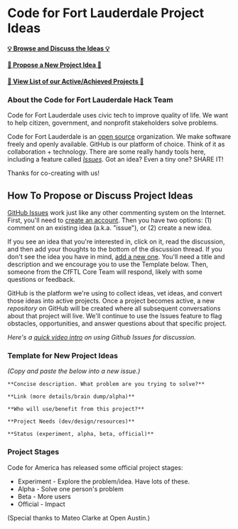 # Code for Fort Lauderdale Project Ideas 

#### [:bulb: Browse and Discuss the Ideas :bulb:](https://github.com/Codeforftl/project-ideas/issues)
#### [:star2: Propose a New Project Idea :star2:](https://github.com/Codeforftl/project-ideas/issues/new)
#### [:floppy_disk: View List of our Active/Achieved Projects :floppy_disk:](https://hackpad.com/OpenHackNight-Broward-College-RMLljRTTz3Z)

### About the Code for Fort Lauderdale Hack Team

Code for Fort Lauderdale uses civic tech to improve quality of life. We want to help citizen, government, and nonprofit stakeholders solve problems. 

Code for Fort Lauderdale is an [open source](https://en.wikipedia.org/wiki/Open_source) organization. We make software freely and openly available. GitHub is our platform of choice. Think of it as collaboration + technology. There are some really handy tools here, including a feature called [*Issues*](https://github.com/Codeforftl/project-ideas/issues).
Got an idea? Even a tiny one? SHARE IT!

Thanks for co-creating with us!

## How To Propose or Discuss Project Ideas

[GitHub Issues](https://guides.github.com/features/issues/) work just like any other commenting system on the Internet. First, you'll need to [create an account](https://github.com/join). Then you have two options: (1) comment on an existing idea (a.k.a. "issue"), or (2) create a new idea.

If you see an idea that you're interested in, click on it, read the discussion, and then add your thoughts to the bottom of the discussion thread. If you don't see the idea you have in mind, [add a new one](https://github.com/Codeforftl/project-ideas/issues/new). You'll need a title and description and we encourage you to use the Template below. Then, someone from the CfFTL Core Team will respond, likely with some questions or feedback. 

GitHub is the platform we're using to collect ideas, vet ideas, and convert those ideas into active projects. Once a project becomes active, a new *repository* on GitHub will be created where all subsequent conversations about that project will live. We'll continue to use the Issues feature to flag obstacles, opportunities, and answer questions about that specific project.

*Here's a [quick video intro](https://www.youtube.com/watch?v=KlrJVSJRUN4) on using Github Issues for discussion.*

### Template for New Project Ideas

*(Copy and paste the below into a new issue.)*

```
**Concise description. What problem are you trying to solve?** 

**Link (more details/brain dump/alpha)**

**Who will use/benefit from this project?**

**Project Needs (dev/design/resources)**

**Status (experiment, alpha, beta, official)**

```

### Project Stages

Code for America has released some official project stages:

- Experiment - Explore the problem/idea. Have lots of these.
- Alpha - Solve one person's problem
- Beta - More users
- Official - Impact

(Special thanks to Mateo Clarke at Open Austin.)

